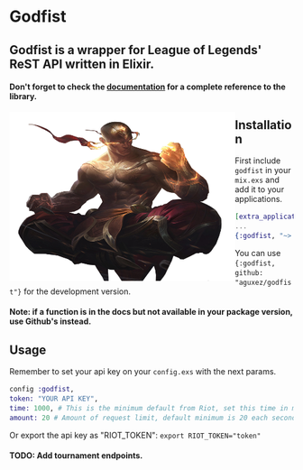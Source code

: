 # Godfist

## Godfist is a wrapper for League of Legends' ReST API written in Elixir.

#### Don't forget to check the [documentation](https://hexdocs.pm/godfist/Godfist.html) for a complete reference to the library.

<img src="priv/godfist.png" alt="Notify" width="400" height="300" align="left" />

## Installation

First include `godfist` in your `mix.exs` and add it to your applications.

```elixir
[extra_applications: :godfist, ...]
...
{:godfist, "~> 0.2.2"}
```

You can use `{:godfist, github: "aguxez/godfist"}` for the development version.

#### Note: if a function is in the docs but not available in your package version, use Github's instead.

## Usage
Remember to set your api key on your `config.exs` with the next params.

```elixir
config :godfist,
token: "YOUR API KEY",
time: 1000, # This is the minimum default from Riot, set this time in miliseconds.
amount: 20 # Amount of request limit, default minimum is 20 each second for development.
```

Or export the api key as "RIOT_TOKEN": `export RIOT_TOKEN="token"`


#### TODO: Add tournament endpoints.
